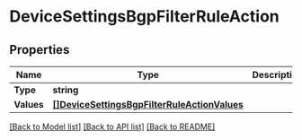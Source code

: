 # DeviceSettingsBgpFilterRuleAction

## Properties

Name | Type | Description | Notes
------------ | ------------- | ------------- | -------------
**Type** | **string** |  | [optional] 
**Values** | [**[]DeviceSettingsBgpFilterRuleActionValues**](device_settings_bgp_filter_rule_action_values.md) |  | [optional] 

[[Back to Model list]](../README.md#documentation-for-models) [[Back to API list]](../README.md#documentation-for-api-endpoints) [[Back to README]](../README.md)


